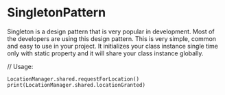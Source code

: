 
# SingletonPattern

 Singleton is a design pattern that is very popular in development. Most of the developers are using this design pattern. This is very simple, common and easy to use in your project. It initializes your class instance single time only with static property and it will share your class instance globally.


// Usage: 

    LocationManager.shared.requestForLocation()
    print(LocationManager.shared.locationGranted)
